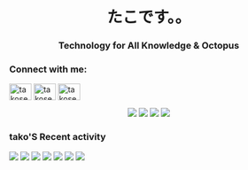 <h1 align="center">たこです。。</h1>
<h3 align="center">Technology for All Knowledge & Octopus</h3>

<h3 align="left">Connect with me:</h3>
<p align="left">
<a href="https://twitter.com/takoserver_com" target="blank"><img align="center" src="https://raw.githubusercontent.com/rahuldkjain/github-profile-readme-generator/master/src/images/icons/Social/twitter.svg" alt="takoserver_com" height="30" width="40" /></a>
<a href="https://instagram.com/takoserver_com" target="blank"><img align="center" src="https://raw.githubusercontent.com/rahuldkjain/github-profile-readme-generator/master/src/images/icons/Social/instagram.svg" alt="takoserver_com" height="30" width="40" /></a>
<a href="https://www.youtube.com/c/takoserver" target="blank"><img align="center" src="https://raw.githubusercontent.com/rahuldkjain/github-profile-readme-generator/master/src/images/icons/Social/youtube.svg" alt="takoserver" height="30" width="40" /></a>
</p>
<p align="center">
    <img src="https://github-readme-stats.vercel.app/api/top-langs/?username=tako0614" />
  <img src="http://github-profile-summary-cards.vercel.app/api/cards/most-commit-language?username=tako0614&theme=default" />
  <img src="http://github-profile-summary-cards.vercel.app/api/cards/repos-per-language?username=tako0614&theme=default" />
  <img src="http://github-profile-summary-cards.vercel.app/api/cards/productive-time?username=tako0614&theme=default&utcOffset=9" />
</p>

 <h3>tako'S Recent activity</h3>
<img src="https://images.repography.com/50941333/takoserver/takos.jp/recent-activity/-GRVRfudIlBgUlUM2Qr565LerHneqwS6T9gS9KKlQqg/Vf-8VEkaHJv97XS9mFd1gAfIDRfpPEBJnvFZL9Rg0tw_badge.svg" />
<img src="https://images.repography.com/50941333/takoserver/takos.jp/recent-activity/-GRVRfudIlBgUlUM2Qr565LerHneqwS6T9gS9KKlQqg/Vf-8VEkaHJv97XS9mFd1gAfIDRfpPEBJnvFZL9Rg0tw_timeline.svg" />
<img src="https://images.repography.com/50941333/takoserver/takos.jp/recent-activity/-GRVRfudIlBgUlUM2Qr565LerHneqwS6T9gS9KKlQqg/Vf-8VEkaHJv97XS9mFd1gAfIDRfpPEBJnvFZL9Rg0tw_issues.svg" />
<img src="https://images.repography.com/50941333/takoserver/takos.jp/recent-activity/-GRVRfudIlBgUlUM2Qr565LerHneqwS6T9gS9KKlQqg/Vf-8VEkaHJv97XS9mFd1gAfIDRfpPEBJnvFZL9Rg0tw_prs.svg" />
<img src="https://images.repography.com/50941333/takoserver/takos.jp/recent-activity/-GRVRfudIlBgUlUM2Qr565LerHneqwS6T9gS9KKlQqg/Vf-8VEkaHJv97XS9mFd1gAfIDRfpPEBJnvFZL9Rg0tw_words.svg" />
<img src="https://images.repography.com/50941333/takoserver/takos.jp/recent-activity/-GRVRfudIlBgUlUM2Qr565LerHneqwS6T9gS9KKlQqg/Vf-8VEkaHJv97XS9mFd1gAfIDRfpPEBJnvFZL9Rg0tw_users.svg" />
<img src ="https://images.repography.com/50941333/takoserver/takos.jp/recent-activity/-GRVRfudIlBgUlUM2Qr565LerHneqwS6T9gS9KKlQqg/Vf-8VEkaHJv97XS9mFd1gAfIDRfpPEBJnvFZL9Rg0tw_map.svg" />
